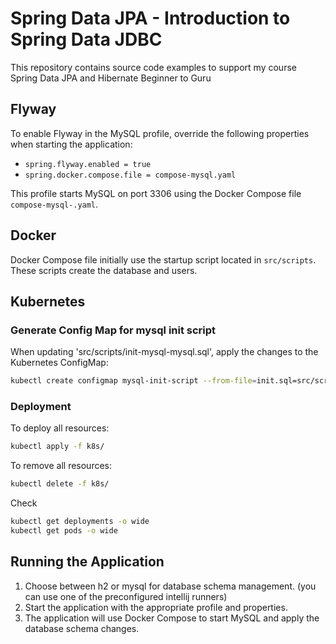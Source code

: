 # Spring Data JPA - Introduction to Spring Data JDBC

This repository contains source code examples to support my course Spring Data JPA and Hibernate Beginner to Guru


## Flyway

To enable Flyway in the MySQL profile, override the following properties when starting the application:
- `spring.flyway.enabled = true`
- `spring.docker.compose.file = compose-mysql.yaml`

This profile starts MySQL on port 3306 using the Docker Compose file `compose-mysql-.yaml`.

## Docker

Docker Compose file initially use the startup script located in `src/scripts`. These scripts create the database and users.

## Kubernetes

### Generate Config Map for mysql init script

When updating 'src/scripts/init-mysql-mysql.sql', apply the changes to the Kubernetes ConfigMap:
```bash
kubectl create configmap mysql-init-script --from-file=init.sql=src/scripts/init-mysql.sql --dry-run=client -o yaml | Out-File -Encoding utf8 k8s/mysql-init-script-configmap.yaml
```

### Deployment

To deploy all resources:
```bash
kubectl apply -f k8s/
```

To remove all resources:
```bash
kubectl delete -f k8s/
```

Check
```bash
kubectl get deployments -o wide
kubectl get pods -o wide
```

## Running the Application
1. Choose between h2 or mysql for database schema management. (you can use one of the preconfigured intellij runners)
2. Start the application with the appropriate profile and properties.
3. The application will use Docker Compose to start MySQL and apply the database schema changes.